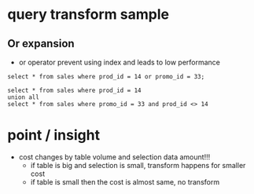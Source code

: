 # query transform sample

## Or expansion

- or operator prevent using index and leads to low performance

```
select * from sales where prod_id = 14 or promo_id = 33;
```

```
select * from sales where prod_id = 14
union all
select * from sales where promo_id = 33 and prod_id <> 14
```

# point / insight

- cost changes by table volume and selection data amount!!!
  - if table is big and selection is small, transform happens for smaller cost
  - if table is small then the cost is almost same, no transform
